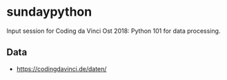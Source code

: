 # sundaypython
Input session for Coding da Vinci Ost 2018: Python 101 for data processing.

## Data

* https://codingdavinci.de/daten/

